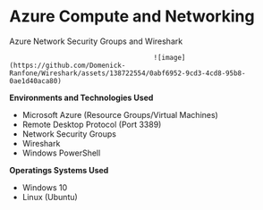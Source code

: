 # **Azure Compute and Networking**
Azure Network Security Groups and Wireshark

                                        ![image](https://github.com/Domenick-Ranfone/Wireshark/assets/138722554/0abf6952-9cd3-4cd8-95b8-0ae1d40aca80)

**Environments and Technologies Used**
 - Microsoft Azure (Resource Groups/Virtual Machines)
 - Remote Desktop Protocol (Port 3389) 
 - Network Security Groups 
 - Wireshark
 - Windows PowerShell

**Operatings Systems Used**
 - Windows 10
 - Linux (Ubuntu)

